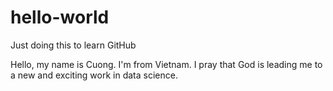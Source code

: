 # hello-world
Just doing this to learn GitHub

Hello, my name is Cuong. I'm from Vietnam. I pray that God is leading me to a new and exciting work in data science.
